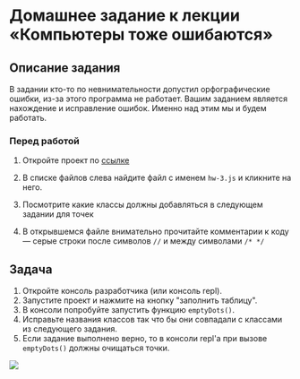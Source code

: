 # Домашнее задание к лекции «Компьютеры тоже ошибаются»

## Описание задания
В задании кто-то по невнимательности допустил орфографические ошибки, из-за этого программа не работает.
Вашим заданием является нахождение и исправление ошибок. Именно над этим мы и будем работать. 

### Перед работой
1. Откройте проект по [ссылке](https://repl.it/@netologySD/SD-diploma)

2. В списке файлов слева найдите файл с именем `hw-3.js` и кликните на него.

3. Посмотрите какие классы должны добавляться в следующем задании для точек

4. В открывшемся файле внимательно прочитайте комментарии к коду — серые строки после символов `//` и между символами `/* */`

## Задача
1. Откройте консоль разработчика (или консоль repl).  
2. Запустите проект и нажмите на кнопку "заполнить таблицу".
3. В консоли попробуйте запустить функцию `emptyDots()`.
4. Исправьте названия классов так что бы они совпадали с классами из следующего задания.
5. Если задание выполнено верно, то в консоли repl'a при вызове `emptyDots()` должны очищаться точки. 

![](http://g.recordit.co/AirDGv8hvs.gif)